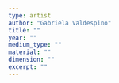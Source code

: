 ```yaml
---
type: artist
author: "Gabriela Valdespino"
title: ""
year: ""
medium_type: ""
material: ""
dimension: ""
excerpt: ""
---
```


